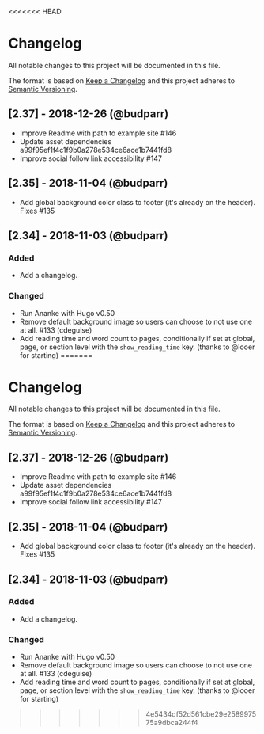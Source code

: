 <<<<<<< HEAD
# Changelog

All notable changes to this project will be documented in this file.

The format is based on [Keep a Changelog](http://keepachangelog.com/en/1.0.0/) and this project adheres to [Semantic Versioning](http://semver.org/spec/v2.0.0.html).

## [2.37] - 2018-12-26 (@budparr)

- Improve Readme with path to example site #146 
- Update asset dependencies a99f95ef1f4c1f9b0a278e534ce6ace1b7441fd8
- Improve social follow link accessibility #147 

## [2.35] - 2018-11-04 (@budparr)

- Add global background color class to footer (it's already on the header). Fixes #135

## [2.34] - 2018-11-03 (@budparr)

### Added

- Add a changelog.

### Changed

- Run Ananke with Hugo v0.50
- Remove default background image so users can choose to not use one at all. #133 (cdeguise)
- Add reading time and word count to pages, conditionally if set at global, page, or section level with the `show_reading_time` key. (thanks to @looer for starting)
=======
# Changelog

All notable changes to this project will be documented in this file.

The format is based on [Keep a Changelog](http://keepachangelog.com/en/1.0.0/) and this project adheres to [Semantic Versioning](http://semver.org/spec/v2.0.0.html).

## [2.37] - 2018-12-26 (@budparr)

- Improve Readme with path to example site #146 
- Update asset dependencies a99f95ef1f4c1f9b0a278e534ce6ace1b7441fd8
- Improve social follow link accessibility #147 

## [2.35] - 2018-11-04 (@budparr)

- Add global background color class to footer (it's already on the header). Fixes #135

## [2.34] - 2018-11-03 (@budparr)

### Added

- Add a changelog.

### Changed

- Run Ananke with Hugo v0.50
- Remove default background image so users can choose to not use one at all. #133 (cdeguise)
- Add reading time and word count to pages, conditionally if set at global, page, or section level with the `show_reading_time` key. (thanks to @looer for starting)
>>>>>>> 4e5434df52d561cbe29e258997575a9dbca244f4
